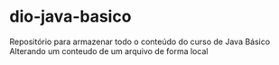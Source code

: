 # dio-java-basico
Repositório para armazenar todo o conteúdo do curso de Java Básico
Alterando um conteudo de um arquivo de forma local